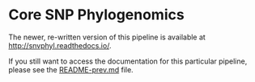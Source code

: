 Core SNP Phylogenomics
======================

The newer, re-written version of this pipeline is available at <http://snvphyl.readthedocs.io/>.

If you still want to access the documentation for this particular pipeline, please see the [README-prev.md](README-prev.md) file.
